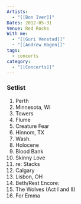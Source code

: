 ```yaml
---
Artists:
  - "[[Bon Iver]]"
Dates: 2012-05-31
Venue: Red Rocks
With me:
  - "[[Guri Venstad]]"
  - "[[Andrew Hagen]]"
tags:
  - concerts
category:
  - "[[Concerts]]"
---
```


### Setlist
1. Perth
2. Minnesota, WI
3. Towers
4. Flume
5. Creature Fear
6. Hinnom, TX
7. Wash.
8. Holocene
9. Blood Bank
10. Skinny Love
11. re: Stacks
12. Calgary
13. Lisbon, OH
14. Beth/Rest
Encore:
15. The Wolves (Act I and II)
16. For Emma

